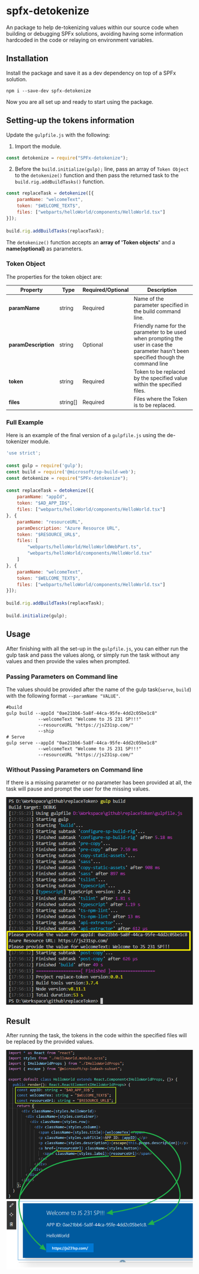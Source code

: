 # spfx-detokenize

An package to help de-tokenizing values within our source code when building or debugging SPFx solutions, avoiding having some information hardcoded in the code or relaying on environment variables.

## Installation

Install the package and save it as a dev dependency on top of a SPFx solution.

``` shell
npm i --save-dev spfx-detokenize
```
Now you are all set up and ready to start using the package.

## Setting-up the tokens information

Update the `gulpfile.js` with the following:

1. Import the module.

``` javascript
const detokenize = require("SPFx-detokenize");
```
2. Before the `build.initialize(gulp);` line, pass an array of `Token Object` to the `detokenize()` function and then pass the returned task to the `build.rig.addBuildTasks()` function.

``` javascript
const replaceTask = detokenize([{
    paramName: "welcomeText",
    token: "$WELCOME_TEXT$",
    files: ["webparts/helloWorld/components/HelloWorld.tsx"]
}]);

build.rig.addBuildTasks(replaceTask);
```

The `detokenize()` function accepts an **array of 'Token objects'** and a **name(__optional__)** as parameters.

### Token Object
The properties for the token object are:

|Property|Type|Required/Optional|Description|
|--------|----|-----------------|-----------|
|**paramName**|string|Required|Name of the parameter specified in the build command line.|
|**paramDescription**|string|Optional|Friendly name for the parameter to be used when prompting the user in case the parameter hasn't been specified though the command line|
|**token**|string|Required|Token to be replaced by the specified value within the specified files.|
|**files**|string[]|Required|Files where the Token is to be replaced.|

### Full Example
Here is an example of the final version of a `gulpfile.js` using the de-tokenizer module. 

``` javascript
'use strict';

const gulp = require('gulp');
const build = require('@microsoft/sp-build-web');
const detokenize = require("SPFx-detokenize");

const replaceTask = detokenize([{
    paramName: "appId",
    token: "$AD_APP_ID$",
    files: ["webparts/helloWorld/components/HelloWorld.tsx"]
}, {
    paramName: "resourceURL",
    paramDescription: "Azure Resource URL",
    token: "$RESOURCE_URL$",
    files: [
        "webparts/helloWorld/HelloWorldWebPart.ts",
        "webparts/helloWorld/components/HelloWorld.tsx"
    ]
}, {
    paramName: "welcomeText",
    token: "$WELCOME_TEXT$",
    files: ["webparts/helloWorld/components/HelloWorld.tsx"]
}]);

build.rig.addBuildTasks(replaceTask);

build.initialize(gulp);

```
## Usage

After finishing with all the set-up in the `gulpfile.js`, you can either run the gulp task and pass the values along, or simply run the task without any values and then provide the vales when prompted.  

### Passing Parameters on Command line

The values should be provided after the name of the gulp task(`serve`, `build`) with the following format ` --paramName "VALUE" `.
``` shell
#build
gulp build --appId "0ae21bb6-5a8f-44ca-95fe-4dd2c05be1c8" 
            --welcomeText "Welcome to JS 231 SP!!!"
            --resourceURL "https://js231sp.com/"
            --ship
# Serve
gulp serve --appId "0ae21bb6-5a8f-44ca-95fe-4dd2c05be1c8"
            --welcomeText "Welcome to JS 231 SP!!!"
            --resourceURL "https://js231sp.com/"
```
   
### Without Passing Parameters on Command line

If there is a missing parameter or no parameter has been provided at all, the task will pause and prompt the user for the missing values. 

![SPFx de-tokenizer request parameter](https://raw.githubusercontent.com/DariuS231/spfx-detokenize/master/images/SPFX-Detokenizer-request-parameter.png "SPFx de-tokenizer request parameter")

## Result
After running the task, the tokens in the code within the specified files will be replaced by the provided values.

![SPFx de-tokenizer result](https://raw.githubusercontent.com/DariuS231/spfx-detokenize/master/images/SPFX-Detokenizer-result.png "SPFx de-tokenizer result")